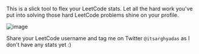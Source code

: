This is a slick tool to flex your LeetCode stats. Let all the hard work you've put into solving those hard LeetCode problems shine on your profile.

![image](https://github.com/user-attachments/assets/ad61e4c5-412f-4f9c-9973-a75c0086c681)

Share your LeetCode username and tag me on Twitter `@itsarghyadas` as I don't have any stats yet :)
